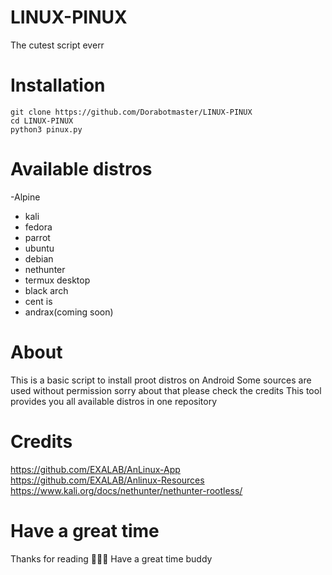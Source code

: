
# LINUX-PINUX
The cutest script everr
# Installation
```
git clone https://github.com/Dorabotmaster/LINUX-PINUX
cd LINUX-PINUX 
python3 pinux.py
```
# Available distros
-Alpine

- kali
- fedora
- parrot
- ubuntu
- debian
- nethunter
- termux desktop
- black arch
- cent is
- andrax(coming soon)
# About
This is a basic script to install proot distros on Android
Some sources are used without permission sorry about that please check the credits
This tool provides you all available distros in one repository
# Credits
https://github.com/EXALAB/AnLinux-App
https://github.com/EXALAB/Anlinux-Resources
https://www.kali.org/docs/nethunter/nethunter-rootless/
# Have a great time 
Thanks for reading 💝🙂🙂
Have a great time buddy
